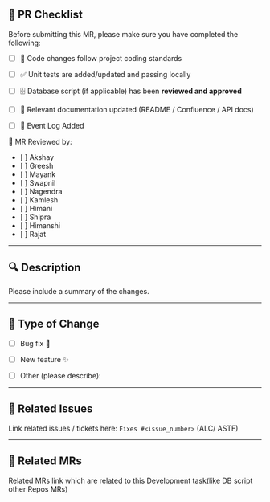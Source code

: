 ## 📌 PR Checklist

Before submitting this MR, please make sure you have completed the following:

- [ ] 📝 Code changes follow project coding standards
- [ ] ✅ Unit tests are added/updated and passing locally
- [ ] 🗄️ Database script (if applicable) has been **reviewed and approved**
- [ ] 📖 Relevant documentation updated (README / Confluence / API docs)
- [ ] 🚦 Event Log Added

 
🙌 MR Reviewed by:
-    [ ] Akshay
-    [ ] Greesh
-    [ ] Mayank
-    [ ] Swapnil
-    [ ] Nagendra
-    [ ] Kamlesh
-    [ ] Himani
-    [ ] Shipra
-    [ ] Himanshi
-    [ ] Rajat

---

## 🔍 Description

Please include a summary of the changes.

---

## 🎯 Type of Change

- [ ] Bug fix 🐛
- [ ] New feature ✨
- [ ] Other (please describe):


---

## 📎 Related Issues

Link related issues / tickets here: `Fixes #<issue_number>` (ALC/ ASTF)

---

## 📎 Related MRs

Related MRs link which are related to this Development task(like DB script other Repos MRs)
